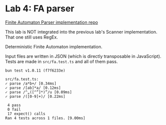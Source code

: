 # Lab 4: FA parser

[Finite Automaton Parser implementation repo](https://github.com/Laurcons/cs-lftc3-lab3/tree/lab4/fa_parser)

This lab is NOT integrated into the previous lab's Scanner implementation. That one still uses RegEx.

Deterministic Finite Automaton implementation.

Input files are written in JSON (which is directly transposable in JavaScript). Tests are made in `src/fa.test.ts` and all of them pass.
```
bun test v1.0.11 (f7f6233e)

src/fa.test.ts:
✓ parse /a*b+/ [0.34ms]
✓ parse /[ab]*a/ [0.12ms]
✓ parse /^„([^”]*)”/u [0.09ms]
✓ parse /([0-9]+)/ [0.22ms]

 4 pass
 0 fail
 17 expect() calls
Ran 4 tests across 1 files. [9.00ms]
```